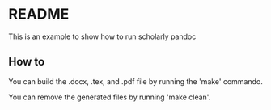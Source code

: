 # README
This is an example to show how to run scholarly pandoc

## How to

You can build the .docx, .tex, and .pdf file by running the 'make' commando.

You can remove the generated files by running 'make clean'.
